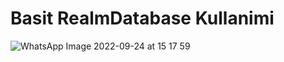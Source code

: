# Basit RealmDatabase Kullanimi
![WhatsApp Image 2022-09-24 at 15 17 59](https://user-images.githubusercontent.com/49581443/192097540-9b6e93f7-323c-48da-9f27-8471f9c2de03.jpeg)
